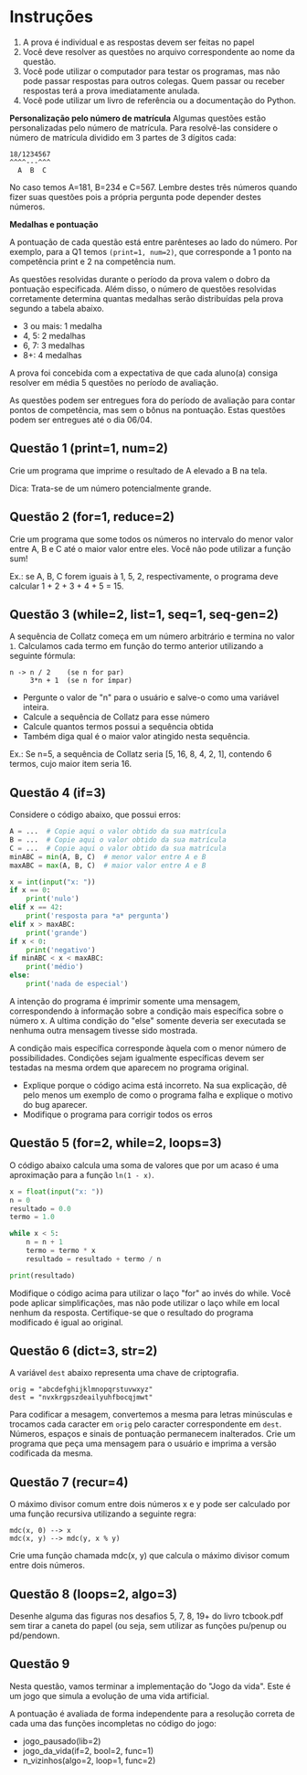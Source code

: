 # Instruções

1. A prova é individual e as respostas devem ser feitas no papel
2. Você deve resolver as questões no arquivo correspondente ao nome da questão.
3. Você pode utilizar o computador para testar os programas, mas não pode passar respostas para outros colegas. Quem passar ou receber respostas terá a prova imediatamente anulada.
4. Você pode utilizar um livro de referência ou a documentação do Python.

**Personalização pelo número de matrícula**
Algumas questões estão personalizadas pelo número de matrícula. Para resolvê-las
considere o número de matrícula dividido em 3 partes de 3 dígitos cada:

    18/1234567
    ^^^^---^^^
      A  B  C

No caso temos A=181, B=234 e C=567. Lembre destes três números quando fizer
suas questões pois a própria pergunta pode depender destes números.

**Medalhas e pontuação**

A pontuação de cada questão está entre parênteses ao lado do número. Por exemplo, para a Q1 temos `(print=1, num=2)`, que corresponde a 1 ponto na competência print e 2 na competência num. 

As questões resolvidas durante o período da prova valem o dobro da pontuação especificada. Além disso, o número de questões resolvidas corretamente determina quantas medalhas serão distribuídas pela prova segundo a tabela abaixo.

* 3 ou mais: 1 medalha
* 4, 5: 2 medalhas
* 6, 7: 3 medalhas
* 8+: 4 medalhas

A prova foi concebida com a expectativa de que cada aluno(a) consiga resolver em média 5 questões no período de avaliação.

As questões podem ser entregues fora do período de avaliação para contar pontos de competência, mas sem o bônus na pontuação. Estas questões podem ser entregues até o dia 06/04. 


## Questão 1  (print=1, num=2)

Crie um programa que imprime o resultado de A elevado a B na tela. 

Dica: Trata-se de um número potencialmente grande. 


## Questão 2  (for=1, reduce=2)

Crie um programa que some todos os números no intervalo do menor valor entre A, B e C até o maior valor entre eles. Você não pode utilizar a função sum!

Ex.: se A, B, C forem iguais à 1, 5, 2, respectivamente, o programa deve calcular 1 + 2 + 3 + 4 + 5 = 15.


## Questão 3  (while=2, list=1, seq=1, seq-gen=2)

A sequência de Collatz começa em um número arbitrário e termina no valor `1`. Calculamos cada termo em função do termo anterior utilizando a seguinte  fórmula:

    n -> n / 2    (se n for par)
         3*n + 1  (se n for ímpar)

* Pergunte o valor de "n" para o usuário e salve-o como uma variável inteira.
* Calcule a sequência de Collatz para esse número
* Calcule quantos termos possui a sequência obtida
* Também diga qual é o maior valor atingido nesta sequência.

Ex.: Se n=5, a sequência de Collatz seria [5, 16, 8, 4, 2, 1], contendo 6 termos, cujo maior item seria 16.


## Questão 4  (if=3)

Considere o código abaixo, que possui erros:

```python
A = ...  # Copie aqui o valor obtido da sua matrícula
B = ...  # Copie aqui o valor obtido da sua matrícula
C = ...  # Copie aqui o valor obtido da sua matrícula
minABC = min(A, B, C)  # menor valor entre A e B
maxABC = max(A, B, C)  # maior valor entre A e B

x = int(input("x: "))
if x == 0:
    print('nulo')
elif x == 42:
    print('resposta para *a* pergunta')
elif x > maxABC:
    print('grande')
if x < 0:
    print('negativo')
if minABC < x < maxABC:
    print('médio')
else:
    print('nada de especial')
```

A intenção do programa é imprimir somente uma mensagem, correspondendo à informação sobre a condição mais específica sobre o número x. A ultima condição do  "else" somente deveria ser executada se nenhuma outra mensagem tivesse sido mostrada. 

A condição mais específica corresponde àquela com o menor número de possibilidades. Condições sejam igualmente específicas devem ser 
testadas na mesma ordem que aparecem no programa original.

* Explique porque o código acima está incorreto. Na sua explicação, dê pelo menos um exemplo de como o programa falha e explique o motivo do bug aparecer.
* Modifique o programa para corrigir todos os erros 


## Questão 5 (for=2, while=2, loops=3)

O código abaixo calcula uma soma de valores que por um acaso é uma aproximação para a função `ln(1 - x)`. 

```python
x = float(input("x: "))
n = 0
resultado = 0.0
termo = 1.0

while x < 5:
    n = n + 1
    termo = termo * x
    resultado = resultado + termo / n

print(resultado)
```

Modifique o código acima para utilizar o laço "for" ao invés do while. Você pode aplicar simplificações, mas não pode utilizar o laço while em local nenhum da resposta. Certifique-se que o resultado do programa modificado é igual ao original.


## Questão 6  (dict=3, str=2)

A variável `dest` abaixo representa uma chave de criptografia.

```
orig = "abcdefghijklmnopqrstuvwxyz"
dest = "nvxkrgpszdeailyuhfbocqjmwt"
```

Para codificar a mesagem, convertemos a mesma para letras minúsculas e trocamos cada caracter em `orig` pelo caracter correspondente em `dest`.
Números, espaços e sinais de pontuação permanecem inalterados. Crie um programa que peça uma mensagem para o usuário e imprima a versão codificada da mesma.


## Questão 7  (recur=4)

O máximo divisor comum entre dois números x e y pode ser calculado por uma função recursiva utilizando a seguinte regra:

    mdc(x, 0) --> x
    mdc(x, y) --> mdc(y, x % y)

Crie uma função chamada mdc(x, y) que calcula o máximo divisor comum entre dois números.


## Questão 8  (loops=2, algo=3)

Desenhe alguma das figuras nos desafios 5, 7, 8, 19+ do livro tcbook.pdf sem tirar a caneta do papel (ou seja, sem utilizar as funções pu/penup ou pd/pendown.


## Questão 9

Nesta questão, vamos terminar a implementação do "Jogo da vida". Este é um jogo que simula a evolução de uma vida artificial.

A pontuação é avaliada de forma independente para a resolução correta de cada uma das funções incompletas no código do jogo:

* jogo_pausado(lib=2) 
* jogo_da_vida(if=2, bool=2, func=1)
* n_vizinhos(algo=2, loop=1, func=2)